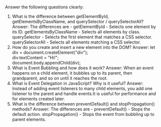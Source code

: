 Answer the following questions clearly:
1. What is the difference between getElementById, getElementsByClassName, and querySelector / querySelectorAll?
Answer: The differences are -
getElementById - Selects one element by its ID.
getElementsByClassName - Selects all elements by class.
querySelector - Selects the first element that matches a CSS selector.
querySelectorAll - Selects all elements matching a CSS selector.
2. How do you create and insert a new element into the DOM?
Answer: let div = document.createElement("div");  
div.textContent = "Hi!";  
document.body.appendChild(div);
3. What is Event Bubbling and how does it work?
Answer:
When an event happens on a child element, it bubbles up to its parent, then grandparent, and so on until it reaches the root.
4. What is Event Delegation in JavaScript? Why is it useful?
Answer: Instead of adding event listeners to many child elements, you add one listener to the parent and handle events.It is useful for performance and for elements created later.
5. What is the difference between preventDefault() and stopPropagation() methods?
Answer: The differences are -
preventDefault() - Stops the default action.
stopPropagation() - Stops the event from bubbling up to parent elements.